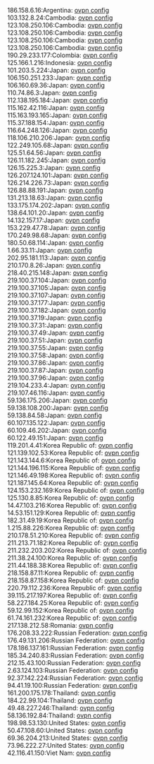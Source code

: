 186.158.6.16:Argentina: [ovpn config](vpn/186_158_6_16.ovpn)  
103.132.8.24:Cambodia: [ovpn config](vpn/103_132_8_24.ovpn)  
123.108.250.106:Cambodia: [ovpn config](vpn/123_108_250_106.ovpn)  
123.108.250.106:Cambodia: [ovpn config](vpn/123_108_250_106.ovpn)  
123.108.250.106:Cambodia: [ovpn config](vpn/123_108_250_106.ovpn)  
123.108.250.106:Cambodia: [ovpn config](vpn/123_108_250_106.ovpn)  
190.29.233.177:Colombia: [ovpn config](vpn/190_29_233_177.ovpn)  
125.166.1.216:Indonesia: [ovpn config](vpn/125_166_1_216.ovpn)  
101.203.5.224:Japan: [ovpn config](vpn/101_203_5_224.ovpn)  
106.150.251.233:Japan: [ovpn config](vpn/106_150_251_233.ovpn)  
106.160.69.36:Japan: [ovpn config](vpn/106_160_69_36.ovpn)  
110.74.86.3:Japan: [ovpn config](vpn/110_74_86_3.ovpn)  
112.138.195.184:Japan: [ovpn config](vpn/112_138_195_184.ovpn)  
115.162.42.116:Japan: [ovpn config](vpn/115_162_42_116.ovpn)  
115.163.193.165:Japan: [ovpn config](vpn/115_163_193_165.ovpn)  
115.37.188.154:Japan: [ovpn config](vpn/115_37_188_154.ovpn)  
116.64.248.126:Japan: [ovpn config](vpn/116_64_248_126.ovpn)  
118.106.210.206:Japan: [ovpn config](vpn/118_106_210_206.ovpn)  
122.249.105.68:Japan: [ovpn config](vpn/122_249_105_68.ovpn)  
125.51.64.56:Japan: [ovpn config](vpn/125_51_64_56.ovpn)  
126.11.182.245:Japan: [ovpn config](vpn/126_11_182_245.ovpn)  
126.15.225.3:Japan: [ovpn config](vpn/126_15_225_3.ovpn)  
126.207.124.101:Japan: [ovpn config](vpn/126_207_124_101.ovpn)  
126.214.226.73:Japan: [ovpn config](vpn/126_214_226_73.ovpn)  
126.88.88.191:Japan: [ovpn config](vpn/126_88_88_191.ovpn)  
131.213.18.63:Japan: [ovpn config](vpn/131_213_18_63.ovpn)  
133.175.174.202:Japan: [ovpn config](vpn/133_175_174_202.ovpn)  
138.64.101.20:Japan: [ovpn config](vpn/138_64_101_20.ovpn)  
14.132.157.17:Japan: [ovpn config](vpn/14_132_157_17.ovpn)  
153.229.47.78:Japan: [ovpn config](vpn/153_229_47_78.ovpn)  
170.249.98.68:Japan: [ovpn config](vpn/170_249_98_68.ovpn)  
180.50.68.114:Japan: [ovpn config](vpn/180_50_68_114.ovpn)  
1.66.33.11:Japan: [ovpn config](vpn/1_66_33_11.ovpn)  
202.95.181.113:Japan: [ovpn config](vpn/202_95_181_113.ovpn)  
210.170.8.26:Japan: [ovpn config](vpn/210_170_8_26.ovpn)  
218.40.215.148:Japan: [ovpn config](vpn/218_40_215_148.ovpn)  
219.100.37.104:Japan: [ovpn config](vpn/219_100_37_104.ovpn)  
219.100.37.105:Japan: [ovpn config](vpn/219_100_37_105.ovpn)  
219.100.37.107:Japan: [ovpn config](vpn/219_100_37_107.ovpn)  
219.100.37.177:Japan: [ovpn config](vpn/219_100_37_177.ovpn)  
219.100.37.182:Japan: [ovpn config](vpn/219_100_37_182.ovpn)  
219.100.37.19:Japan: [ovpn config](vpn/219_100_37_19.ovpn)  
219.100.37.31:Japan: [ovpn config](vpn/219_100_37_31.ovpn)  
219.100.37.49:Japan: [ovpn config](vpn/219_100_37_49.ovpn)  
219.100.37.51:Japan: [ovpn config](vpn/219_100_37_51.ovpn)  
219.100.37.55:Japan: [ovpn config](vpn/219_100_37_55.ovpn)  
219.100.37.58:Japan: [ovpn config](vpn/219_100_37_58.ovpn)  
219.100.37.86:Japan: [ovpn config](vpn/219_100_37_86.ovpn)  
219.100.37.87:Japan: [ovpn config](vpn/219_100_37_87.ovpn)  
219.100.37.96:Japan: [ovpn config](vpn/219_100_37_96.ovpn)  
219.104.233.4:Japan: [ovpn config](vpn/219_104_233_4.ovpn)  
219.107.46.116:Japan: [ovpn config](vpn/219_107_46_116.ovpn)  
59.136.175.206:Japan: [ovpn config](vpn/59_136_175_206.ovpn)  
59.138.108.200:Japan: [ovpn config](vpn/59_138_108_200.ovpn)  
59.138.84.58:Japan: [ovpn config](vpn/59_138_84_58.ovpn)  
60.107.135.122:Japan: [ovpn config](vpn/60_107_135_122.ovpn)  
60.109.46.202:Japan: [ovpn config](vpn/60_109_46_202.ovpn)  
60.122.49.151:Japan: [ovpn config](vpn/60_122_49_151.ovpn)  
119.201.4.41:Korea Republic of: [ovpn config](vpn/119_201_4_41.ovpn)  
121.139.102.53:Korea Republic of: [ovpn config](vpn/121_139_102_53.ovpn)  
121.143.144.6:Korea Republic of: [ovpn config](vpn/121_143_144_6.ovpn)  
121.144.196.115:Korea Republic of: [ovpn config](vpn/121_144_196_115.ovpn)  
121.146.49.198:Korea Republic of: [ovpn config](vpn/121_146_49_198.ovpn)  
121.187.145.64:Korea Republic of: [ovpn config](vpn/121_187_145_64.ovpn)  
124.153.232.169:Korea Republic of: [ovpn config](vpn/124_153_232_169.ovpn)  
125.130.8.85:Korea Republic of: [ovpn config](vpn/125_130_8_85.ovpn)  
14.47.103.216:Korea Republic of: [ovpn config](vpn/14_47_103_216.ovpn)  
14.53.151.129:Korea Republic of: [ovpn config](vpn/14_53_151_129.ovpn)  
182.31.49.19:Korea Republic of: [ovpn config](vpn/182_31_49_19.ovpn)  
1.215.88.226:Korea Republic of: [ovpn config](vpn/1_215_88_226.ovpn)  
210.178.51.210:Korea Republic of: [ovpn config](vpn/210_178_51_210.ovpn)  
211.213.71.182:Korea Republic of: [ovpn config](vpn/211_213_71_182.ovpn)  
211.232.203.202:Korea Republic of: [ovpn config](vpn/211_232_203_202.ovpn)  
211.38.24.100:Korea Republic of: [ovpn config](vpn/211_38_24_100.ovpn)  
211.44.188.38:Korea Republic of: [ovpn config](vpn/211_44_188_38.ovpn)  
218.158.87.11:Korea Republic of: [ovpn config](vpn/218_158_87_11.ovpn)  
218.158.87.158:Korea Republic of: [ovpn config](vpn/218_158_87_158.ovpn)  
220.79.112.236:Korea Republic of: [ovpn config](vpn/220_79_112_236.ovpn)  
39.115.217.197:Korea Republic of: [ovpn config](vpn/39_115_217_197.ovpn)  
58.227.184.25:Korea Republic of: [ovpn config](vpn/58_227_184_25.ovpn)  
59.12.99.152:Korea Republic of: [ovpn config](vpn/59_12_99_152.ovpn)  
61.74.161.232:Korea Republic of: [ovpn config](vpn/61_74_161_232.ovpn)  
217.138.212.58:Romania: [ovpn config](vpn/217_138_212_58.ovpn)  
176.208.33.222:Russian Federation: [ovpn config](vpn/176_208_33_222.ovpn)  
176.49.131.206:Russian Federation: [ovpn config](vpn/176_49_131_206.ovpn)  
178.186.137.161:Russian Federation: [ovpn config](vpn/178_186_137_161.ovpn)  
185.34.240.83:Russian Federation: [ovpn config](vpn/185_34_240_83.ovpn)  
212.15.43.100:Russian Federation: [ovpn config](vpn/212_15_43_100.ovpn)  
2.63.124.103:Russian Federation: [ovpn config](vpn/2_63_124_103.ovpn)  
92.37.142.224:Russian Federation: [ovpn config](vpn/92_37_142_224.ovpn)  
94.41.19.100:Russian Federation: [ovpn config](vpn/94_41_19_100.ovpn)  
161.200.175.178:Thailand: [ovpn config](vpn/161_200_175_178.ovpn)  
184.22.99.104:Thailand: [ovpn config](vpn/184_22_99_104.ovpn)  
49.48.227.246:Thailand: [ovpn config](vpn/49_48_227_246.ovpn)  
58.136.192.84:Thailand: [ovpn config](vpn/58_136_192_84.ovpn)  
198.98.53.130:United States: [ovpn config](vpn/198_98_53_130.ovpn)  
50.47.108.60:United States: [ovpn config](vpn/50_47_108_60.ovpn)  
69.36.204.213:United States: [ovpn config](vpn/69_36_204_213.ovpn)  
73.96.222.27:United States: [ovpn config](vpn/73_96_222_27.ovpn)  
42.116.41.150:Viet Nam: [ovpn config](vpn/42_116_41_150.ovpn)  
